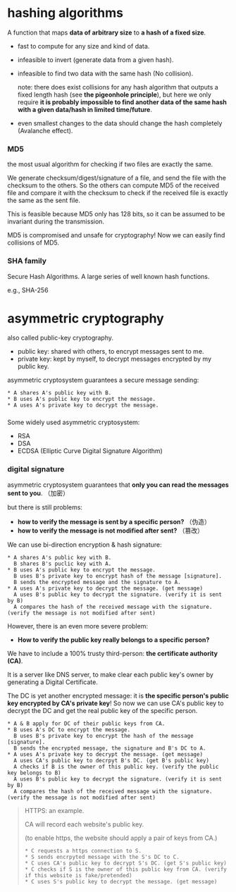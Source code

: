 # hashing algorithms

A function that maps **data of arbitrary size** to **a hash of a fixed size**.

* fast to compute for any size and kind of data.

* infeasible to invert (generate data from a given hash).

* infeasible to find two data with the same hash (No collision).

  note: there does exist collisions for any hash algorithm that outputs a fixed length hash (see **the pigeonhole principle**), but here we only require **it is probably impossible to find another data of the same hash with a given data/hash in limited time/future**.

* even smallest changes to the data should change the hash completely (Avalanche effect).

### MD5

the most usual algorithm for checking if two files are exactly the same.

We generate checksum/digest/signature of a file, and send the file with the checksum to the others. So the others can compute MD5 of the received file and compare it with the checksum to check if the received file is exactly the same as the sent file.

This is feasible because MD5 only has 128 bits, so it can be assumed to be invariant during the transmission.

MD5 is compromised and unsafe for cryptography! Now we can easily find collisions of MD5.

### SHA family

Secure Hash Algorithms. A large series of well known hash functions.

e.g., SHA-256



# asymmetric cryptography

also called public-key cryptography.

* public key: shared with others, to encrypt messages sent to me.
* private key: kept by myself, to decrypt messages encrypted by my public key.

asymmetric cryptosystem guarantees a secure message sending:

```
* A shares A's public key with B.
* B uses A's public key to encrypt the message.
* A uses A's private key to decrypt the message.
```

###  

Some widely used asymmetric cryptosystem:

* RSA
* DSA
* ECDSA (Elliptic Curve Digital Signature Algorithm)



### digital signature

asymmetric cryptosystem guarantees that **only you can read the messages sent to you**. （加密）

but there is still problems: 

* **how to verify the message is sent by a specific person?** （伪造）
* **how to verify the message is not modified after sent?** （篡改）

We can use bi-direction encryption & hash signature:

```
* A shares A's public key with B.
  B shares B's puclic key with A.
* B uses A's public key to encrypt the message.
  B uses B's private key to encrypt hash of the message [signature].
  B sends the encrypted message and the signature to A. 
* A uses A's private key to decrypt the message. (get message)
  A uses B's public key to decrypt the signature. (verify it is sent by B)
  A compares the hash of the received message with the signature. (verify the message is not modified after sent)
```

However, there is an even more severe problem:

* **How to verify the public key really belongs to a specific person?**

We have to include a 100% trusty third-person: **the certificate authority (CA)**.

It is a server like DNS server, to make clear each public key's owner by generating a Digital Certificate.

The DC is yet another encrypted message: it is **the specific person's public key encrypted by CA's private key**! So now we can use CA's public key to decrypt the DC and get the real public key of the specific person.

```
* A & B apply for DC of their public keys from CA.
* B uses A's DC to encrypt the message.
  B uses B's private key to encrypt the hash of the message [signature].
  B sends the encrypted message, the signature and B's DC to A.
* A uses A's private key to decrypt the message. (get message)
  A uses CA's public key to decrpyt B's DC. (get B's public key)
  A checks if B is the owner of this public key. (verify the public key belongs to B)
  A uses B's public key to decrypt the signature. (verify it is sent by B)
  A compares the hash of the received message with the signature. (verify the message is not modified after sent)
```

> HTTPS: an example.
>
> CA will record each website's public key. 
>
> (to enable https, the website should apply a pair of keys from CA.)
>
> ```
> * C requests a https connection to S.
> * S sends encrpyted message with the S's DC to C.
> * C uses CA's public key to decrypt S's DC. (get S's public key)
> * C checks if S is the owner of this public key from CA. (verify if this website is fake/pretended)
> * C uses S's public key to decrypt the message. (get message)
> ```